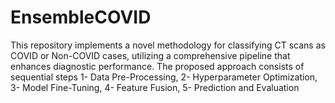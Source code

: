 # EnsembleCOVID
This repository implements a novel methodology for classifying CT scans as COVID or Non-COVID cases, utilizing a comprehensive pipeline that enhances diagnostic performance. The proposed approach consists of sequential steps 1- Data Pre-Processing, 2- Hyperparameter Optimization, 3- Model Fine-Tuning, 4- Feature Fusion, 5- Prediction and Evaluation
